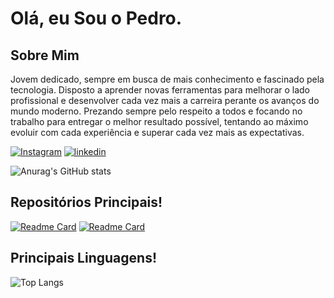 # Olá, eu Sou o Pedro.

## Sobre Mim
Jovem dedicado, sempre em busca de mais conhecimento
e fascinado pela tecnologia.
Disposto a aprender novas ferramentas para melhorar o
lado profissional e desenvolver cada vez mais a carreira
perante os avanços do mundo moderno.
Prezando sempre pelo respeito a todos e focando no
trabalho para entregar o melhor resultado possível,
tentando ao máximo evoluir com cada experiência e
superar cada vez mais as expectativas.

[<img src='https://img.shields.io/badge/Instagram-E4405F?style=for-the-badge&logo=instagram&logoColor=white' alt='Instagram'>](https://www.instagram.com/pedro_andreola/)
[<img src='https://img.shields.io/badge/LinkedIn-0077B5?style=for-the-badge&logo=linkedin&logoColor=white' alt='linkedin'>](https://www.linkedin.com/in/pedro-andreola-6ab95b327/)

![Anurag's GitHub stats](https://github-readme-stats.vercel.app/api?username=Pedro-Andreola&show_icons=true&theme=radical) 



## Repositórios Principais!
[![Readme Card](https://github-readme-stats.vercel.app/api/pin/?username=Pedro-Andreola&repo=CRUD&show_icons=true&theme=radical)](https://github.com/anuraghazra/github-readme-stats)
[![Readme Card](https://github-readme-stats.vercel.app/api/pin/?username=Pedro-Andreola&repo=WatchWizard&show_icons=true&theme=radical)](https://github.com/anuraghazra/github-readme-stats)

## Principais Linguagens!
![Top Langs](https://github-readme-stats.vercel.app/api/top-langs/?username=Pedro-Andreola&hide_progress=true&show_icons=true&theme=radical)
